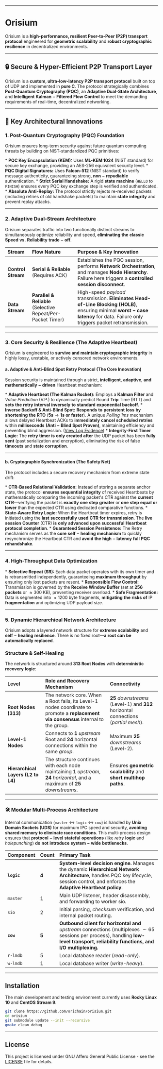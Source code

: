 -----

# Orisium

Orisium is a **high-performance, resilient Peer-to-Peer (P2P) transport protocol** engineered for **geometric scalability** and $\mathbf{robust}$ $\mathbf{cryptographic}$ $\mathbf{resilience}$ in decentralized environments.

-----

## 🔒 Secure & Hyper-Efficient P2P Transport Layer

Orisium is a **custom, ultra-low-latency P2P transport protocol** built on top of $\text{UDP}$ and implemented in **pure C**. The protocol strategically combines **Post-Quantum Cryptography (PQC)**, an **Adaptive Dual-State Architecture**, and $\mathbf{Intelligent}$ $\mathbf{Kalman-Filtered}$ $\mathbf{Flow}$ $\mathbf{Control}$ to meet the demanding requirements of real-time, decentralized networking.

-----

## 🚀 Key Architectural Innovations

### 1\. Post-Quantum Cryptography (PQC) Foundation

Orisium ensures long-term security against future quantum computing threats by building on $\text{NIST}$-standardized $\text{PQC}$ primitives:

\* **PQC Key Encapsulation (KEM):** Uses **ML-KEM 1024** ($\text{NIST}$ standard) for secure key exchange, providing an $\text{AES-256}$ equivalent security level.
\* **PQC Digital Signatures:** Uses **Falcon-512** ($\text{NIST}$ standard) to verify message authenticity, guaranteeing strong, $\mathbf{non-repudiable}$ authentication.
\* **Strict Serial Handshake:** A rigid $\mathbf{state}$ $\mathbf{machine}$ (`HELLO` to `FINISH`) ensures every $\text{PQC}$ key exchange step is verified and authenticated.
\* **Absolute Anti-Replay:** The protocol strictly rejects re-received packets (including retries of old handshake packets) to maintain $\mathbf{state}$ $\mathbf{integrity}$ and prevent replay attacks.

-----

### 2\. Adaptive Dual-Stream Architecture

Orisium separates traffic into two functionally distinct streams to simultaneously optimize reliability and speed, $\mathbf{eliminating}$ $\mathbf{the}$ $\mathbf{classic}$ $\mathbf{Speed}$ $\mathbf{vs.}$ $\mathbf{Reliability}$ $\mathbf{trade-off}$.

| Stream | Flow Nature | Purpose & Key Innovation |
| :--- | :--- | :--- |
| **Control Stream** | **Serial & Reliable** (Requires ACK) | Establishes the $\text{PQC}$ $\text{session}$, performs $\mathbf{Network}$ $\mathbf{Orchestration}$, and manages $\mathbf{Node}$ $\mathbf{Hierarchy}$. Failure here triggers a $\mathbf{controlled}$ $\mathbf{session}$ $\mathbf{disconnect}$. |
| **Data Stream** | **Parallel & Reliable** (Selective Repeat/Per-Packet Timer) | High-speed *payload* transmission. **Eliminates Head-of-Line Blocking (HOLB)**, ensuring minimal $\mathbf{worst-case}$ $\mathbf{latency}$ for data. Failure only triggers packet retransmission. |

-----

### 3\. Core Security & Resilience (The Adaptive Heartbeat)

Orisium is engineered to **survive and maintain cryptographic integrity** in highly lossy, unstable, or actively censored network environments.

#### a. Adaptive & Anti-Blind Spot Retry Protocol (The Core Innovation)

Session security is maintained through a strict, $\mathbf{intelligent}$, $\mathbf{adaptive}$, $\mathbf{and}$ $\mathbf{mathematically-driven}$ Heartbeat mechanism:

\* **Adaptive Heartbeat (The Kalman Rocket):** Employs a **Kalman Filter** and *Value Prediction* ($\text{V.P.}$) to dynamically predict $\text{Round}$ $\mathbf{Trip}$ $\text{Time}$ ($\text{RTT}$) and $\mathbf{sets}$ $\mathbf{the}$ $\mathbf{retry}$ $\mathbf{interval}$ $\mathbf{inversely}$ $\mathbf{to}$ $\mathbf{standard}$ $\mathbf{exponential}$ $\mathbf{backoff}$.
\* **Inverse Backoff & Anti-Blind Spot:** $\mathbf{Responds}$ $\mathbf{to}$ $\mathbf{persistent}$ $\mathbf{loss}$ $\mathbf{by}$ $\mathbf{shortening}$ $\mathbf{the}$ $\mathbf{RTO}$ ($\mathbf{5} \mathbf{s} \to \mathbf{1} \mathbf{s}$ $\mathbf{or}$ $\mathbf{faster}$). A unique *Polling $1 \text{ms}$* mechanism allows delayed Heartbeat ACKs to $\mathbf{immediately}$ $\mathbf{cancel}$ $\mathbf{scheduled}$ $\mathbf{retries}$ within $\mathbf{milliseconds}$ $\mathbf{(Anti-Blind}$ $\mathbf{Spot}$ $\mathbf{Proven)}$, maintaining efficiency and preventing blind aggression. ([View Log Evidence](https://github.com/orichain/orisium/blob/main/docs/logs.txt))
\* **Integrity-First Timer Logic:** The $\mathbf{retry}$ $\mathbf{timer}$ $\mathbf{is}$ $\mathbf{only}$ $\mathbf{created}$ $\mathbf{after}$ the $\text{UDP}$ packet has been $\mathbf{fully}$ $\mathbf{sent}$ (past $\text{serialization}$ and $\text{encryption}$), eliminating the risk of false $\mathbf{timeouts}$ and $\mathbf{state}$ $\mathbf{corruption}$.

-----

#### b. Cryptographic Synchronization (The Safety Net)

The protocol includes a secure recovery mechanism from extreme state drift:

\* **CTR-Based Relational Validation:** Instead of storing a separate anchor state, the protocol **ensures sequential integrity** of received Heartbeats by mathematically comparing the incoming packet's $\text{CTR}$ against the $\mathbf{current}$ $\mathbf{CTR}$—verifying the packet is $\mathbf{exactly}$ $\mathbf{one}$ $\mathbf{step}$ $\mathbf{greater}$ or $\mathbf{one}$ $\mathbf{step}$ $\mathbf{equal}$ $\mathbf{or}$ $\mathbf{lower}$ than the expected $\text{CTR}$ using dedicated comparative functions.
\* **State-Aware Retry Logic:** When the Heartbeat timer expires, retry is initiated using the $\mathbf{last}$ $\mathbf{successfully}$ $\mathbf{used}$ $\mathbf{CTR}$ $\mathbf{for}$ $\mathbf{transmission}$. The $\mathbf{live}$ $\mathbf{session}$ $\mathbf{Counter}$ ($\text{CTR}$) $\mathbf{is}$ $\mathbf{only}$ $\mathbf{advanced}$ $\mathbf{upon}$ $\mathbf{successful}$ $\mathbf{Heartbeat}$ $\mathbf{protocol}$ $\mathbf{completion}$.
\* **Guaranteed Session Persistence:** The $\text{Retry}$ mechanism serves as the $\mathbf{core}$ $\mathbf{self-healing}$ $\mathbf{mechanism}$ to quickly resynchronize the $\text{Heartbeat}$ $\text{CTR}$ and $\mathbf{avoid}$ $\mathbf{the}$ $\mathbf{high-latency}$ $\mathbf{full}$ $\mathbf{PQC}$ $\mathbf{rehandshake}$.

-----

### 4\. High-Throughput Data Optimization

\* **Selective Repeat (SR):** Each data packet operates with its own timer and is retransmitted independently, guaranteeing **maximum throughput** by ensuring only lost packets are resent.
\* **Responsible Flow Control:** Transmission is governed by the **Receive Window Buffer** (set at **256 packets** or $\approx 300 \text{ KB}$), preventing receiver overload.
\* **Safe Fragmentation:** Data is segmented into $\approx 1200 \text{ byte}$ fragments, $\mathbf{mitigating}$ $\mathbf{the}$ $\mathbf{risks}$ $\mathbf{of}$ $\text{IP}$ $\mathbf{fragmentation}$ and optimizing $\text{UDP}$ payload size.

-----

### 5\. Dynamic Hierarchical Network Architecture

Orisium adopts a layered network structure for $\mathbf{extreme}$ $\mathbf{scalability}$ and $\mathbf{self-healing}$ $\mathbf{resilience}$. There is no fixed root—$\mathbf{a}$ $\mathbf{root}$ $\mathbf{can}$ $\mathbf{be}$ $\mathbf{automatically}$ $\mathbf{replaced}$.

### Structure & Self-Healing

The network is structured around **313 Root Nodes** with $\mathbf{deterministic}$ $\mathbf{recovery}$ $\mathbf{logic}$:

| Level | Role and Recovery Mechanism | Connectivity |
| :--- | :--- | :--- |
| **Root Nodes (313)** | The network core. When a $\text{Root}$ fails, its $\text{Level-1}$ $\text{nodes}$ coordinate to promote a $\mathbf{replacement}$ $\mathbf{via}$ $\mathbf{consensus}$ internal to the group. | **25** *downstreams* ($\text{Level-1}$) and **312** horizontal connections (*partial mesh*). |
| **Level-1 Nodes** | Connects to **1** *upstream* $\text{Root}$ and **24** horizontal connections within the same *group*. | Maximum **25** *downstreams* ($\text{Level-2}$). |
| **Hierarchical Layers (L2 to L4)** | The structure continues with each node maintaining **1** *upstream*, **24** *horizontal*, and a maximum of **25** *downstreams*. | Ensures $\mathbf{geometric}$ $\mathbf{scalability}$ and $\mathbf{short}$ $\mathbf{multihop}$ $\mathbf{paths}$. |

-----

### 🛠️ Modular Multi-Process Architecture

Internal communication (`master` $\leftrightarrow$ `logic` $\leftrightarrow$ `cow`) is handled by **Unix Domain Sockets (UDS)** for maximum $\text{IPC}$ speed and security, **avoiding shared memory to eliminate $\mathbf{race}$ $\mathbf{conditions}$**. This multi-process design ensures that $\mathbf{protocol-level}$ $\mathbf{stateful}$ $\mathbf{operations}$ (like *retry* $\mathbf{logic}$ and *holepunching*) $\mathbf{do}$ $\mathbf{not}$ $\mathbf{introduce}$ $\mathbf{system-wide}$ $\mathbf{bottlenecks}$.

| Component | Count | Primary Task |
| :--- | :--- | :--- |
| **`logic`** | **4** | **System-level decision engine.** Manages the dynamic **Hierarchical Network Architecture**, handles $\text{PQC}$ key lifecycle, $\text{session}$ control, and enforces the $\mathbf{Adaptive}$ $\mathbf{Heartbeat}$ $\mathbf{policy}$. |
| `master` | 1 | Main $\text{UDP}$ listener, header disassembly, and forwarding to worker $\text{sio}$. |
| `sio` | 2 | Initial parsing, *checksum* verification, and internal packet routing. |
| **`cow`** | **5** | $\mathbf{Outbound}$ $\mathbf{client}$ $\mathbf{for}$ $\mathbf{horizontal}$ $\mathbf{and}$ *upstream* connections (multiplexes $\sim 65 \text{ sessions}$ per process), handling **low-level transport, reliability functions, and $\text{I/O}$ multiplexing.** |
| `r-lmdb` | 5 | Local $\text{database}$ $\text{reader}$ (*read-only*). |
| `w-lmdb` | 1 | Local $\text{database}$ $\text{writer}$ (*write-heavy*). |

-----

## Installation

The main development and testing environment currently uses **Rocky Linux 10** and **CentOS Stream 9**.

```bash
git clone https://github.com/orichain/orisium.git
cd orisium
git submodule update --init --recursive
gmake clean debug
```

-----

## License

This project is licensed under GNU Affero General Public License - see the [LICENSE](https://github.com/orichain/orisium/blob/main/LICENSE) file for details.
